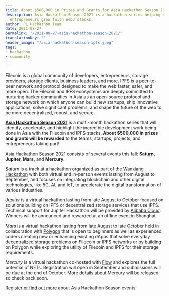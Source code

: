 ```yaml
---
title: About $500,000 in Prizes and Grants for Asia Hackathon Season 2021
description: Asia Hackathon Season 2021 is a hackathon series helping startups and
  entrepreneurs grow fwith Web3 stacks.
author: PL Hackathon Team
date: 2021-08-27
permalink: "/2021-08-27-asia-hackathon-season-2021/"
translationKey: ''
header_image: "/asia-hackathon-season-ipfs.jpeg"
tags:
- hackathon
- community

---
```

Filecoin is a global community of developers, entrepreneurs, storage providers, storage clients, business leaders, and more. IPFS is a peer-to-peer network and protocol designed to make the web faster, safer, and more open. The Filecoin and IPFS ecosystems are deeply committed to nurturing hacker communities in Asia as an open-source protocol and storage network on which anyone can build new startups, ship innovative applications, solve significant problems, and shape the future of the web to be more decentralized, robust, and secure.

[**Asia Hackathon Season 2021**](https://events.filecoin.io/asia-hackathon-season) is a multi-month hackathon series that will identify, accelerate, and highlight the incredible development work being done in Asia with the Filecoin and IPFS stacks. **About $500,000 in prizes and grants will be rewarded** to the teams, startups, projects, and entrepreneurs taking part!

Asia Hackathon Season 2021 consists of several events this fall: **Saturn, Jupiter, Mars,** and **Mercury.**

_Saturn_ is a track at a hackathon organized as part of the [Wanxiang Hackathon](https://wxblockchain.medium.com) with both virtual and in-person events lasting from August to September, and focuses on integrating blockchain and other digital technologies, like 5G, AI, and IoT, to accelerate the digital transformation of various industries.

_Jupiter_ is a virtual hackathon lasting from late August to October focused on solutions building on IPFS or decentralized storage services that use IPFS. Technical support for Jupiter Hackathon will be provided by [Alibaba Cloud](https://www.googleadservices.com/pagead/aclk?sa=L&ai=CfCJXvB4pYZXrI4GVogam05aYBdnJo-tj74PHx-oMobCvuZMJCAAQASC5VGDJhqOH1KOAEKABgZm0wAPIAQHIA9ggqgRAT9Clbxcb4rzaybBDaIqwYGXlRUE10D7nctIn8uZ_F9__0u2IPtQfVmJOonvb7UTP2i-94hQ8bTGGEGchfeb2jcAE5Lrl8bsDgAWQTqAGZoAHwMq8PIgHAZAHAagHpr4bqAe5mrECqAfw2RuoB_LZG6gH89EbqAfu0huoB_-csQKoB8rcG7AIAdIIBRACIIQBmgkbaHR0cHM6Ly91cy5hbGliYWJhY2xvdWQuY29tsQkKyrqLigEphrkJCsq6i4oBKYb4CQGYCwGqDAIIAbgMAYgUBMgUo7mIj7KEuMk40BUBmBYB-BYBgBcBkhcJEgcIARADGJ8D&ae=2&ved=2ahUKEwjezPuJ29HyAhXTFVkFHV2HCR8Q0Qx6BAgDEAE&dct=1&dblrd=1&sival=AF15MECNCbhsmJ7e0NdtVDO3iABhBsJBDIskspDaKHUwGU6-y7X2B1ZA-LVlNmgyYkBj78M9QCTY42B93PfitfnzQ-rKKyiapAJjWNZpB93JRVyAyC--ucbie9C76LYK9FkFA_PR2Vzn-SedkwRM3sZKDzqcaSkVhskScOZ_1KzSQUufvhwIfyE&sig=AOD64_1z5Z-beHqP2RIYcjto-zubMwcXzA&adurl=https://us.alibabacloud.com%3Futm_key%3Dse_1007723047%26utm_content%3Dse_1007723047). Winners will be announced and rewarded at an offline event in Shanghai.

_Mars_ is a virtual hackathon lasting from late August to late October held in collaboration with [Polygon](https://polygon.technology) that is open to beginners as well as experienced coders creating new or enhancing existing dApps that solve everyday decentralized storage problems on Filecoin or IPFS networks or by building on Polygon while exploring the utility of Filecoin and IPFS for their storage requirements.

_Mercury_ is a virtual hackathon co-hosted with [Flow](https://www.onflow.org) and explores the full potential of NFTs. Registration will open in September and submissions will be due at the end of October. More details about Mercury will be released so check back soon.

[Register or find out more ](https://events.filecoin.io/asia-hackathon-season)about Asia Hackathon Season events!